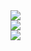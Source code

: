 <div><img src="/img/silenceofstones/1.jpg"></div>

<div><img src="/img/silenceofstones/2.jpg"></div>

<div><img src="/img/silenceofstones/3.jpg"></div>
